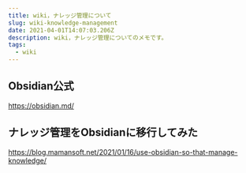 ```yaml
---
title: wiki，ナレッジ管理について
slug: wiki-knowledge-management
date: 2021-04-01T14:07:03.206Z
description: wiki，ナレッジ管理についてのメモです。
tags:
  - wiki
---
```

## Obsidian公式

<https://obsidian.md/>

## ナレッジ管理をObsidianに移行してみた

<https://blog.mamansoft.net/2021/01/16/use-obsidian-so-that-manage-knowledge/>